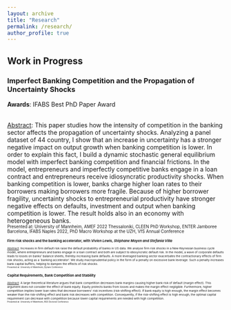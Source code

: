 ```yaml
---
layout: archive
title: "Research"
permalink: /research/
author_profile: true
---
```


## Work in Progress

### Imperfect Banking Competition and the Propagation of Uncertainty Shocks
**Awards**:  IFABS Best PhD Paper Award 
<br/>
 
<br/>
<ins>Abstract</ins>: This paper studies how the intensity of competition in the banking sector affects the propagation of uncertainty shocks. Analyzing a panel dataset of 44 country, I show that an increase in uncertainty has a stronger negative impact on output growth when banking competition is lower. In order to explain this fact, I build a dynamic stochastic general equilibrium model with imperfect banking competition and financial frictions. In the model, entrepreneurs and imperfectly competitive banks engage in a loan contract and entrepreneurs receive idiosyncratic productivity shocks. When banking competition is lower, banks charge higher loan rates to their borrowers making borrowers more fragile. Because of higher borrower fragility, uncertainty shocks to entrepreneurial productivity have stronger negative effects on defaults, investment and output when banking competition is lower. The result holds also in an economy with heterogeneous banks.
<br/>
<sup><sub> Presented at: University of Mannheim, AMEF 2022 Thessaloniki, CLEEN PhD Workshop, ENTER Jamboree Barcelona, IFABS Naples 2022, PhD Macro Workshop at the UZH, VfS Annual Conference <sup><sub>

### Firm risk shocks and the banking accelerator, with _Vivien Lewis, Stéphane Moyen and Stefania Villa_
<ins>Abstract</ins>:   Increases in firm default risk raise the default probability of banks in US data. We analyse firm risk shocks in a New Keynesian business cycle model, where entrepreneurs and banks engage in a loan contract and both are subject to idiosyncratic default risk. In the model, a wave of corporate defaults leads to losses on banks' balance sheets, thereby increasing bank defaults. A more leveraged banking sector exacerbates the contractionary effects of firm risk shocks, acting as a `banking accelerator'. We study macroprudential policy in the form of a penalty on excessive bank leverage. Such a penalty increases bank capital buffers, helping to dampen the effects of risk shocks.
<br/>
<sup><sub>Presented at: University of Mannheim, Dynare Conference <sup><sub>

### Capital Requirements, Bank Competition and Stability
<ins>Abstract</ins>:   A large theoretical literature argues that bank competition decreases bank margins causing higher bank risk of default (margin effect). This argument does not consider the effect of bank equity. Equity protects banks from losses and makes the margin effect negligible. Furthermore, higher competition implies lower loan rates that decrease borrowers' risk incentives (risk-shifting effect). If bank equity is high enough, the margin effect becomes weaker than the risk-shifting effect and bank risk decreases with competition. Consequently, if the risk-shifting effect is high enough, the optimal capital requirement can decrease with competition because lower capital requirements are needed with high competition.
<br/>
<sup><sub> Presented at: University of Mannheim, RGS Doctoral Conference <sup><sub>